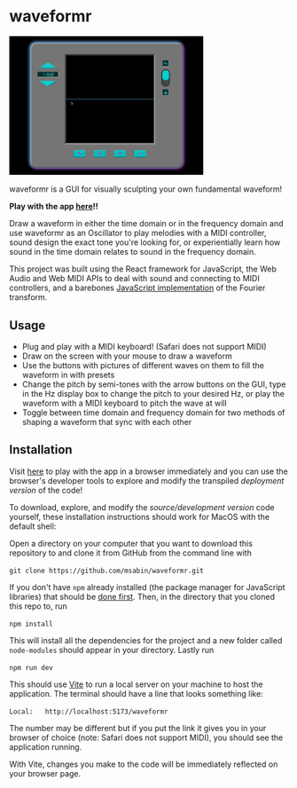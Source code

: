 # waveformr

<img src="/screencaps/drawing-demo.gif" width="350">

waveformr is a GUI for visually sculpting your own fundamental waveform!  

**Play with the app [here](https://msabin.github.io/waveformr/)!!**

Draw a waveform in either the time domain or in the frequency domain and use waveformr as an Oscillator to play melodies with a MIDI controller, sound design the exact tone you're looking for, or experientially learn how sound in the time domain relates to sound in the frequency domain.

This project was built using the React framework for JavaScript, the Web Audio and Web MIDI APIs to deal with sound and connecting to MIDI controllers, and a barebones [JavaScript implementation](https://www.nayuki.io/page/free-small-fft-in-multiple-languages) of the Fourier transform.



<!-- <img src="/screencaps/drawing-demo2.gif" width="350"> -->

## Usage

- Plug and play with a MIDI keyboard! (Safari does not support MIDI)
- Draw on the screen with your mouse to draw a waveform
- Use the buttons with pictures of different waves on them to fill the waveform in with presets
- Change the pitch by semi-tones with the arrow buttons on the GUI, type in the Hz display box to change the pitch to your desired Hz, or play the waveform with a MIDI keyboard to pitch the wave at will
- Toggle between time domain and frequency domain for two methods of shaping a waveform that sync with each other


## Installation
Visit [here](https://msabin.github.io/waveformr/) to play with the app in a browser immediately and you can use the browser's developer tools to explore and modify the transpiled *deployment version* of the code!

To download, explore, and modify the *source/development version* code yourself, these installation instructions should work for MacOS with the default shell:

Open a directory on your computer that you want to download this repository to and clone it from GitHub from the command line with

`git clone https://github.com/msabin/waveformr.git`

If you don't have `npm` already installed (the package manager for JavaScript libraries) that should be [done first](https://docs.npmjs.com/downloading-and-installing-node-js-and-npm).  Then, in the directory that you cloned this repo to, run

`npm install`

This will install all the dependencies for the project and a new folder called `node-modules` should appear in your directory.  Lastly run

`npm run dev`

This should use [Vite](https://vitejs.dev/guide/) to run a local server on your machine to host the application.  The terminal should have a line that looks something like:

`Local:   http://localhost:5173/waveformr`

The number may be different but if you put the link it gives you in your browser of choice (note: Safari does not support MIDI), you should see the application running.

With Vite, changes you make to the code will be immediately reflected on your browser page.